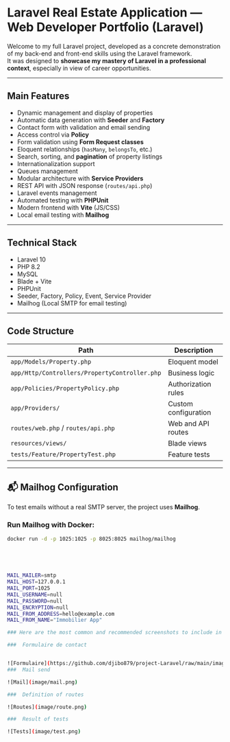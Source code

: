 #  Laravel Real Estate Application — Web Developer Portfolio (Laravel)

Welcome to my full Laravel project, developed as a concrete demonstration of my back-end and front-end skills using the Laravel framework.  
It was designed to **showcase my mastery of Laravel in a professional context**, especially in view of career opportunities.

---

##  Main Features

- Dynamic management and display of properties
- Automatic data generation with **Seeder** and **Factory**
- Contact form with validation and email sending
- Access control via **Policy**
- Form validation using **Form Request classes**
- Eloquent relationships (`hasMany`, `belongsTo`, etc.)
- Search, sorting, and **pagination** of property listings
- Internationalization support
- Queues management
- Modular architecture with **Service Providers**
- REST API with JSON response (`routes/api.php`)
- Laravel events management
- Automated testing with **PHPUnit**
- Modern frontend with **Vite** (JS/CSS)
- Local email testing with **Mailhog**

---

##  Technical Stack

- Laravel 10  
- PHP 8.2  
- MySQL  
- Blade + Vite  
- PHPUnit  
- Seeder, Factory, Policy, Event, Service Provider  
- Mailhog (Local SMTP for email testing)

---

##  Code Structure

| Path | Description |
|------|-------------|
| `app/Models/Property.php` | Eloquent model |
| `app/Http/Controllers/PropertyController.php` | Business logic |
| `app/Policies/PropertyPolicy.php` | Authorization rules |
| `app/Providers/` | Custom configuration |
| `routes/web.php` / `routes/api.php` | Web and API routes |
| `resources/views/` | Blade views |
| `tests/Feature/PropertyTest.php` | Feature tests |

---

## 📬 Mailhog Configuration

To test emails without a real SMTP server, the project uses **Mailhog**.

### Run Mailhog with Docker:

```bash
docker run -d -p 1025:1025 -p 8025:8025 mailhog/mailhog





MAIL_MAILER=smtp
MAIL_HOST=127.0.0.1
MAIL_PORT=1025
MAIL_USERNAME=null
MAIL_PASSWORD=null
MAIL_ENCRYPTION=null
MAIL_FROM_ADDRESS=hello@example.com
MAIL_FROM_NAME="Immobilier App"

### Here are the most common and recommended screenshots to include in a Laravel portfolio project:

###  Formulaire de contact


![Formulaire](https://github.com/djibo879/project-Laravel/raw/main/image/mail.png)
###  Mail send

![Mail](image/mail.png)

###  Definition of routes

![Routes](image/route.png)

###  Result of tests

![Tests](image/test.png)

